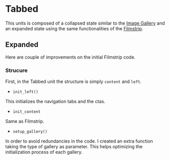 # Tabbed

This units is composed of a collapsed state similar to the [Image Gallery](https://github.com/CNMultimedia/Flite/tree/master/ImageGallery) and an expanded state using the same functionalities of the [Filmstrip](https://github.com/CNMultimedia/Flite/tree/master/Filmstrip).

## Expanded

Here are couple of improvements on the initial Filmstrip code.

### Strucure

First, in the Tabbed unit the structure is simply `content` and `left`.

* `init_left()`

This initializes the navigation tabs and the ctas.

* `init_content`

Same as Filmstrip.

* `setup_gallery()`

In order to avoid redundancies in the code. I created an extra function taking the type of gallery as parameter. This helps optimizing the initialization process of each gallery.
